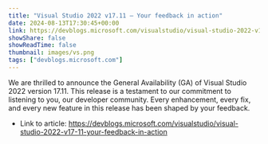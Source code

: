 ```yaml
---
title: "Visual Studio 2022 v17.11 – Your feedback in action"
date: 2024-08-13T17:30:45+00:00
link: https://devblogs.microsoft.com/visualstudio/visual-studio-2022-v17-11-your-feedback-in-action
showShare: false
showReadTime: false
thumbnail: images/vs.png
tags: ["devblogs.microsoft.com"]
---
```

We are thrilled to announce the General Availability (GA) of Visual Studio 2022 version 17.11. This release is a testament to our commitment to listening to you, our developer community. Every enhancement, every fix, and every new feature in this release has been shaped by your feedback.

- Link to article: https://devblogs.microsoft.com/visualstudio/visual-studio-2022-v17-11-your-feedback-in-action